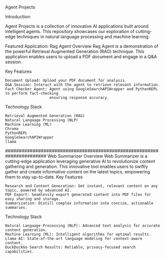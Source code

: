 Agent Projects

Introduction:

Agent Projects is a collection of innovative AI applications built around intelligent agents. 
This repository showcases our exploration of cutting-edge techniques in natural language processing and machine learning.

Featured Application: Rag Agent
Overview
Rag Agent is a demonstration of the powerful Retrieval Augmented Generation (RAG) technique. 
This application enables users to upload a PDF document and engage in a Q&A session.

Key Features

    Document Upload: Upload your PDF document for analysis.
    Q&A Session: Interact with the agent to retrieve relevant information.
    Fact Checker Agent: Agent using GoogleSearchAPIWrapper and PythonREPL to perform fact-checking 
                        ensuring response accuracy.

Technology Stack

    Retrieval Augmented Generation (RAG)
    Natural Language Processing (NLP)
    Machine Learning (ML)
    Chroma
    PythonREPL
    GoogleSearchAPIWrapper
    llama

#######################################################################
Web Summarizer
Overview
Web Summarizer is a cutting-edge application leveraging generative AI to revolutionize content gathering and generation. 
This innovative tool enables users to swiftly gather and create informative content on the latest topics, 
empowering them to stay up-to-date.
Key Features

    Research and Content Generation: Get instant, relevant content on any topic, powered by advanced AI.
    PDF Export: Seamlessly export generated content into PDF files for easy sharing and storage.
    Summarization: Distill complex information into concise, actionable summaries.

Technology Stack

    Natural Language Processing (NLP): Advanced text analysis for accurate content generation.
    Machine Learning (ML): Intelligent algorithms for optimal results.
    Llama AI: State-of-the-art language modeling for context-aware content.
    DuckDuckGo Search Results: Reliable, privacy-focused search capabilities.

